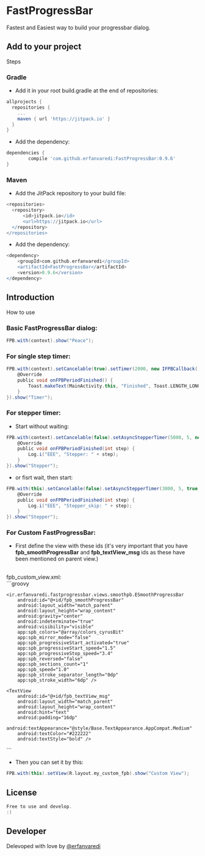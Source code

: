 # FastProgressBar
Fastest and Easiest way to build your progressbar dialog.

## Add to your project
Steps
### Gradle
- Add it in your root build.gradle at the end of repositories:

```groovy
allprojects {
  repositories {
    ...
    maven { url 'https://jitpack.io' }
  }
}
```

- Add the dependency:

```groovy
dependencies {
        compile 'com.github.erfanvaredi:FastProgressBar:0.9.6'
}
```

### Maven
- Add the JitPack repository to your build file:

```groovy
<repositories>
  <repository>
      <id>jitpack.io</id>
      <url>https://jitpack.io</url>
  </repository>
</repositories>
```

- Add the dependency:

```groovy
<dependency>
    <groupId>com.github.erfanvaredi</groupId>
    <artifactId>FastProgressBar</artifactId>
    <version>0.9.6</version>
</dependency>
```

## Introduction
How to use
### Basic FastProgressBar dialog:

```groovy
FPB.with(context).show("Peace");
```

### For single step timer:

```groovy
FPB.with(context).setCancelable(true).setTimer(2000, new IFPBCallback() {
    @Override
    public void onFPBPeriodFinished() {
        Toast.makeText(MainActivity.this, "Finished", Toast.LENGTH_LONG).show();
    }
}).show("Timer");
```

### For stepper timer:

- Start without waiting:
```groovy
FPB.with(context).setCancelable(false).setAsyncStepperTimer(5000, 5, new IAsyncFPBCallback() {
    @Override
    public void onFPBPeriodFinished(int step) {
        Log.i("EEE", "Stepper: " + step);
    }
}).show("Stepper");
```
- or fisrt wait, then start:
```groovy
FPB.with(this).setCancelable(false).setAsyncStepperTimer(3000, 5, true, new IAsyncFPBCallback() {
    @Override
    public void onFPBPeriodFinished(int step) {
        Log.i("EEE", "Stepper_skip: " + step);
    }
}).show("Stepper");
```

### For Custom FastProgressBar:

- First define the view with these ids (it's very important that you have <b>fpb_smoothProgressBar</b> and <b>fpb_textView_msg</b> ids as these have been mentioned on parent view.)
<br/>
fpb_custom_view.xml:
<br/>
```groovy
<?xml version="1.0" encoding="utf-8"?>
<LinearLayout xmlns:android="http://schemas.android.com/apk/res/android"
    xmlns:app="http://schemas.android.com/apk/res-auto"
    android:layout_width="match_parent"
    android:layout_height="match_parent"
    android:orientation="vertical">

    <ir.erfanvaredi.fastprogressbar.views.smoothpb.ESmoothProgressBar
        android:id="@+id/fpb_smoothProgressBar"
        android:layout_width="match_parent"
        android:layout_height="wrap_content"
        android:gravity="center"
        android:indeterminate="true"
        android:visibility="visible"
        app:spb_colors="@array/colors_cyrusBit"
        app:spb_mirror_mode="false"
        app:spb_progressiveStart_activated="true"
        app:spb_progressiveStart_speed="1.5"
        app:spb_progressiveStop_speed="3.4"
        app:spb_reversed="false"
        app:spb_sections_count="1"
        app:spb_speed="1.0"
        app:spb_stroke_separator_length="0dp"
        app:spb_stroke_width="6dp" />

    <TextView
        android:id="@+id/fpb_textView_msg"
        android:layout_width="match_parent"
        android:layout_height="wrap_content"
        android:hint="text"
        android:padding="16dp"
        android:textAppearance="@style/Base.TextAppearance.AppCompat.Medium"
        android:textColor="#222222"
        android:textStyle="bold" />
</LinearLayout>
```

- Then you can set it by this:
```groovy
FPB.with(this).setView(R.layout.my_custom_fpb).show("Custom View");
```

## License
```groovy
Free to use and develop.
:)
```

## Developer

Delevoped with love by [@erfanvaredi][1]

[1]: https://github.com/erfanvaredi/
